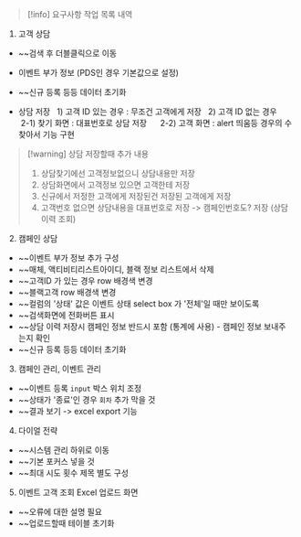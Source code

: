 
>[!info] 요구사항 작업 목록 내역
>


1. 고객 상담
- ~~검색 후 더블클릭으로 이동
- 이벤트 부가 정보 (PDS인 경우 기본값으로 설정)
- ~~신규 등록 등등 데이터 초기화

- 상담 저장
  1) 고객 ID 있는 경우 : 무조건 고객에게 저장
  2) 고객 ID 없는 경우
     2-1) 찾기 화면 : 대표번호로 상담 저장
     2-2) 고객 화면 : alert 띄움등 경우의 수 찾아서 기능 구현


>[!warning] 상담 저장할때 추가 내용
>1. 상담찾기에선 고객정보없으니 상담내용만 저장
>2. 상담화면에서 고객정보 있으면 고객한테 저장
>3. 신규에서 저정한 고객에게 저장된건 저장된 고객에게 저장
>4. 고객번호 없으면 상담내용을 대표번호로 저장 -> 캠페인번호도? 저장 (상담 이력 조회)


2. 캠페인 상담
- ~~이벤트 부가 정보 추가 구성
- ~~매체, 액티비티리스트아이디, 블랙 정보 리스트에서 삭제
- ~~고객ID 가 있는 경우 row 배경색 변경
- ~~블랙고객 row 배경색 변경
- ~~컬럼의 '상태' 값은 이벤트 상태 select box 가 '전체'일 때만 보이도록
- ~~검색화면에 전화버튼 표시
- ~~상담 이력 저장시 캠페인 정보 반드시 포함 (통계에 사용) - 캠페인 정보 보내주는지 확인
- ~~신규 등록 등등 데이터 초기화

3. 캠페인 관리, 이벤트 관리
- ~~이벤트 등록 `input` 박스 위치 조정
- ~~상태가 '종료'인 경우 `회차` 추가 막을 것
- ~~결과 보기 -> excel export 기능

4. 다이얼 전략
- ~~시스템 관리 하위로 이동
- ~~기본 포커스 넣을 것
- ~~최대 시도 횟수 제목 별도 구성

5. 이벤트 고객 조회 Excel 업로드 화면
- ~~오류에 대한 설명 필요
- ~~업로드할때 테이블 초기화
